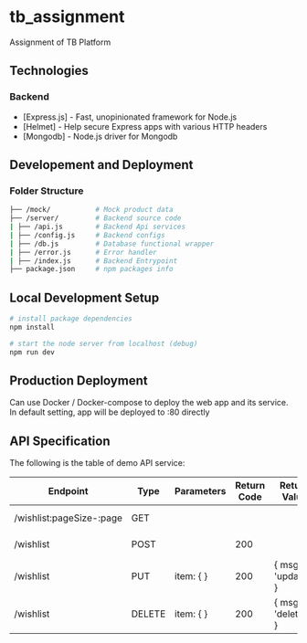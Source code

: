 # tb_assignment
Assignment of TB Platform

## Technologies

### Backend

* [Express.js] - Fast, unopinionated framework for Node.js
* [Helmet] - Help secure Express apps with various HTTP headers
* [Mongodb] - Node.js driver for Mongodb

## Developement and Deployment

### Folder Structure

```bash
├── /mock/           # Mock product data
├── /server/         # Backend source code
| ├── /api.js        # Backend Api services
| ├── /config.js     # Backend configs
| ├── /db.js         # Database functional wrapper
| ├── /error.js      # Error handler
| ├── /index.js      # Backend Entrypoint
├── package.json     # npm packages info
```
## Local Development Setup

``` bash
# install package dependencies
npm install

# start the node server from localhost (debug)
npm run dev

```
## Production Deployment

Can use Docker / Docker-compose to deploy the web app and its service.
In default setting, app will be deployed to :80 directly


## API Specification

The following is the table of demo API service:

| Endpoint                 | Type    | Parameters            |  Return Code | Return Value                           |    Description             | 
| -------------------------|---------| ----------------------| -------------|----------------------------------------|----------------------------|
| /wishlist:pageSize-:page              | GET     |                       |              |                                        | Retrieve wishlist |
| /wishlist                   | POST    |                       |     200      | | add item to wishlist              |
| /wishlist                  | PUT    | item: { } |     200      |  { msg: 'updated' }             | update whishlist content             |
| /wishlist                    | DELETE    | item: { }         |     200      |  { msg: 'deleted' }                    | Delete item from whishlist      |

